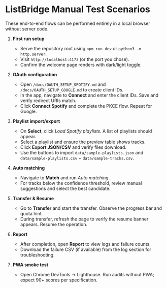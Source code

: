 # ListBridge Manual Test Scenarios

These end-to-end flows can be performed entirely in a local browser without server code.

1. **First run setup**
   - Serve the repository root using `npm run dev` or `python3 -m http.server`.
   - Visit `http://localhost:4173` (or the port you chose).
   - Confirm the welcome page renders with dark/light toggle.

2. **OAuth configuration**
   - Open `/docs/OAUTH_SETUP_SPOTIFY.md` and `/docs/OAUTH_SETUP_GOOGLE.md` to create client IDs.
   - In the app, navigate to **Connect** and enter the client IDs. Save and verify redirect URIs match.
   - Click **Connect Spotify** and complete the PKCE flow. Repeat for Google.

3. **Playlist import/export**
   - On **Select**, click *Load Spotify playlists*. A list of playlists should appear.
   - Select a playlist and ensure the preview table shows tracks.
   - Click **Export JSON/CSV** and verify files download.
   - Use the buttons to import `data/sample-playlists.json` and `data/sample-playlists.csv` + `data/sample-tracks.csv`.

4. **Auto matching**
   - Navigate to **Match** and run *Auto matching*.
   - For tracks below the confidence threshold, review manual suggestions and select the best candidate.

5. **Transfer & Resume**
   - Go to **Transfer** and start the transfer. Observe the progress bar and quota hint.
   - During transfer, refresh the page to verify the resume banner appears. Resume the operation.

6. **Report**
   - After completion, open **Report** to view logs and failure counts.
   - Download the failure CSV (if available) from the log section for troubleshooting.

7. **PWA smoke test**
   - Open Chrome DevTools → Lighthouse. Run audits without PWA; expect 90+ scores per specification.

